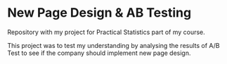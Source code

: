 # New Page Design & AB Testing
Repository with my project for Practical Statistics part of my course.

This project was to test  my understanding by analysing the results of A/B Test to see if the company should implement new page design.
